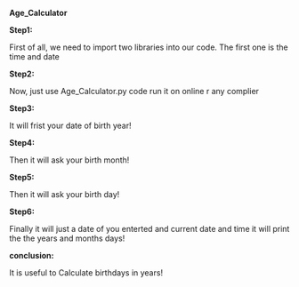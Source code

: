    **Age_Calculator**



**Step1:**  

First of all, we need to import two libraries into our code. The first one is the time and date

**Step2:**  

Now, just use Age_Calculator.py code run it on online r any complier 

**Step3:**

It will frist your date of birth year!

**Step4:** 

Then it will ask your birth month!

**Step5:** 

Then it will ask your birth day!

**Step6:**  

Finally it will just a date of you enterted and current date and time it will print the the years and months days!

**conclusion:** 

It is useful to Calculate birthdays in years!
